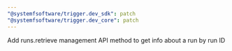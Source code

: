 ```yaml
---
"@systemfsoftware/trigger.dev_sdk": patch
"@systemfsoftware/trigger.dev_core": patch
---
```


Add runs.retrieve management API method to get info about a run by run ID

